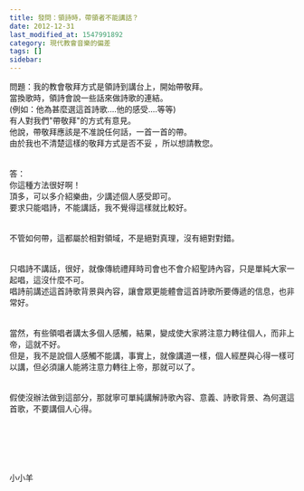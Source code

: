 ```yaml
---
title: 發問：領詩時，帶領者不能講話？
date: 2012-12-31
last_modified_at: 1547991892
category: 現代教會音樂的偏差
tags: []
sidebar: 
---
```


<p>問題：我的教會敬拜方式是領詩到講台上，開始帶敬拜。<br/>當換歌時，領詩會說一些話來做詩歌的連結。<br/>(例如：他為甚麼選這首詩歌....他的感受....等等)<br/>有人對我們"帶敬拜"的方式有意見。<br/>他說，帶敬拜應該是不准說任何話，一首一首的帶。<br/>由於我也不清楚這樣的敬拜方式是否不妥 ，所以想請教您。<br/><!--more--><br/><br/>答：<br/>你這種方法很好啊！<br/>頂多，可以多介紹樂曲，少講述個人感受即可。<br/>要求只能唱詩，不能講話，我不覺得這樣就比較好。<br/><br/><br/>不管如何帶，這都屬於相對領域，不是絕對真理，沒有絕對對錯。<br/><br/><br/>只唱詩不講話，很好，就像傳統禮拜時司會也不會介紹聖詩內容，只是單純大家一起唱，這沒什麼不可。<br/>唱詩前講述這首詩歌背景與內容，讓會眾更能體會這首詩歌所要傳遞的信息，也非常好。<br/><br/><br/>當然，有些領唱者講太多個人感觸，結果，變成使大家將注意力轉往個人，而非上帝，這就不好。<br/>但是，我不是說個人感觸不能講，事實上，就像講道一樣，個人經歷與心得一樣可以講，但必須讓人能將注意力轉往上帝，那就可以了。<br/><br/><br/>假使沒辦法做到這部分，那就寧可單純講解詩歌內容、意義、詩歌背景、為何選這首歌，不要講個人心得。<br/><br/><br/><br/><br/><br/><br/>小小羊<br/><br/><br/><br/><br/><br/></p>
